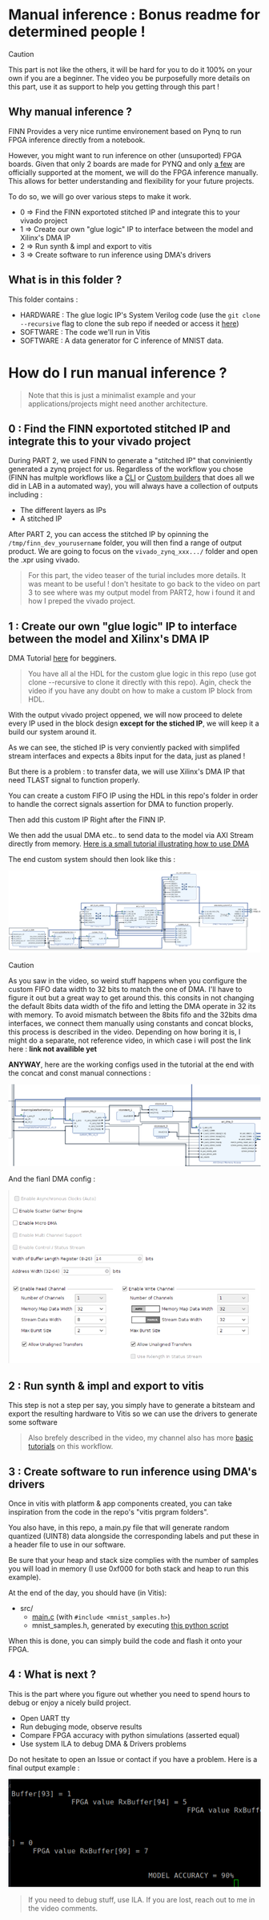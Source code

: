 # Manual inference : Bonus readme for determined people !

> [!CAUTION]
> This part is not like the others, it will be hard for you to do it 100% on your own if you are a beginner. The video you be purposefully more details on this part, use it as support to help you getting through this part !

## Why manual inference ?

FINN Provides a very nice runtime environement based on Pynq to run FPGA inference directly from a notebook.

However, you might want to run inference on other (unsuported) FPGA boards. Given that only 2 boards are made for PYNQ and only [a few](http://www.pynq.io/boards.html) are officially supported at the moment, we will do the FPGA inference manually.
This allows for better understanding and flexibility for your future projects.

To do so, we will go over various steps to make it work.

- 0 => Find the FINN exportoted stitched IP and integrate this to your vivado project
- 1 => Create our own "glue logic" IP to interface between the model and Xilinx's DMA IP
- 2 => Run synth & impl and export to vitis
- 3 => Create software to run inference using DMA's drivers

## What is in this folder ?

This folder contains :

- HARDWARE : The glue logic IP's System Verilog code (use  the ```git clone --recursive``` flag to clone the sub repo if needed or access it [here](https://github.com/0BAB1/Axi-Stream-FIFO-for-FINN))
- SOFTWARE : The code we'll run in Vitis
- SOFTWARE : A data generator for C inference of MNIST data.

# How do I run manual inference ?

> Note that this is just a minimalist example and your applications/projects might need another architecture.

## 0 : Find the FINN exportoted stitched IP and integrate this to your vivado project

During PART 2, we used FINN to generate a "stitched IP" that conviniently generated a zynq project for us. Regardless of the workflow you chose (FINN has multple workflows like a [CLI](https://finn.readthedocs.io/en/latest/command_line.html) or [Custom builders](https://finn.readthedocs.io/en/latest/command_line.html) that does all we did in LAB in a automated way), you will always have a collection of outputs including :

- The different layers as IPs
- A stitched IP

After PART 2, you can access the stitched IP by opinning the ```/tmp/finn_dev_yourusername``` folder, you will then find a range of output product.
We are going to focus on the ```vivado_zynq_xxx.../``` folder and open the .xpr using vivado.

> For this part, the video teaser of the turial includes more details. It was meant to be useful ! don't hesitate to go back to the video on part 3 to see where was my output model from PART2, how i found it and how I preped the vivado project.

## 1 : Create our own "glue logic" IP to interface between the model and Xilinx's DMA IP

DMA Tutorial [here](https://www.youtube.com/watch?v=aySO9jCKj9g) for begginers.

> You have all al the HDL for the custom glue logic in this repo (use got clone --recursive to clone it directly with this repo). Agin, check the video if you have any doubt on how to make a custom IP block from HDL.

With the output vivado project oppened, we will now proceed to delete every IP used in the block design **except for the stiched IP**, we will keep it a build our system around it.

As we can see, the stiched IP is very conviently packed with simplifed stream interfaces and expects a 8bits input for the data, just as planed !

But there is a problem : to transfer data, we will use Xilinx's DMA IP that need TLAST signal to function properly.

You can create a custom FIFO IP using the HDL in this repo's folder in order to handle the correct signals assertion for DMA to function properly.

Then add this custom IP Right after the FINN IP.

We then add the usual DMA etc.. to send data to the model via AXI Stream directly from memory. [Here is a small tutorial illustrating how to use DMA](https://www.youtube.com/watch?v=aySO9jCKj9g)

The end custom system should then look like this :

![Final system image](./final_custom_system.png)

> [!CAUTION]
> As you saw in the video, so weird stuff happens when you configure the custom FIFO data width to 32 bits to match the one of DMA. I'll have to figure it out but a great way to get around this.
> this consits in not changing the default 8bits data width of the fifo and letting the DMA operate in 32 its with memory.
> To avoid mismatch between the 8bits fifo and the 32bits dma interfaces, we connect them manually using constants and concat blocks, this process is
> described in the video. Depending on how boring it is, I might do a separate, not reference video, in which case i will post the link here : **link not availible yet**

**ANYWAY**, here are the working configs used in the tutorial at the end with the concat and const manual connections :

![image of the working hacky system](hack_bug.png)

And the fianl DMA config :

![final dma config that worked for me](working_dma_config.png)

## 2 : Run synth & impl and export to vitis

This step is not a step per say, you simply have to generate a bitsteam and export the resulting hardware to Vitis so we can use the drivers to generate some software

> Also brefely described in the video, my channel also has more [basic tutorials](https://www.youtube.com/watch?v=zJJTxOT37K4) on this workflow.

## 3 : Create software to run inference using DMA's drivers

Once in vitis with platform & app components created, you can take inspiration from the code in the repo's "vitis prgram folders".

You also have, in this repo, a main.py file that will generate random quantized (UINT8) data alongside the corresponding labels and put these in a header file to use in our software.

Be sure that your heap and stack size complies with the number of samples you will load in memory (I use 0xf000 for both stack and heap to run this example).

At the end of the day, you should have (in Vitis):

- src/
    - [main.c](./vitis_software/main.c) (with ```#include <mnist_samples.h>```)
    - mnist_samples.h, generated by executing [this python script](./vitis_software/generate_test_data.py)

When this is done, you can simply build the code and flash it onto your FPGA.

## 4 : What is next ?

This is the part where you figure out whether you need to spend hours to debug or enjoy a nicely build project.

- Open UART tty
- Run debuging mode, observe results
- Compare FPGA accuracy with python simulations (asserted equal)
- Use system ILA to debug DMA & Drivers problems

Do not hesitate to open an Issue or contact if you have a problem. Here is a final output example :

![final output image](final_output.png)

> If you need to debug stuff, use ILA. If you are lost, reach out to me in the video comments.
